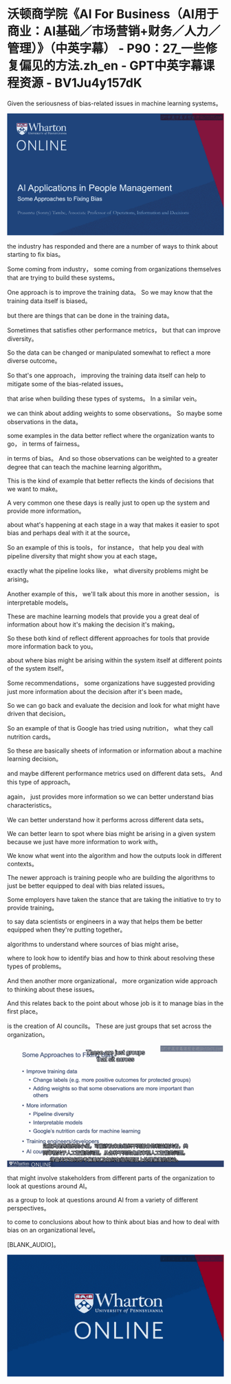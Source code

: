 # 沃顿商学院《AI For Business（AI用于商业：AI基础／市场营销+财务／人力／管理）》（中英字幕） - P90：27_一些修复偏见的方法.zh_en - GPT中英字幕课程资源 - BV1Ju4y157dK

 Given the seriousness of bias-related issues in machine learning systems。



![](img/91b12d46099405f923ca9d2893ff9060_1.png)

 the industry has responded and there are a number of ways to think about starting to fix bias。

 Some coming from industry， some coming from organizations themselves that are trying to build these systems。

 One approach is to improve the training data。 So we may know that the training data itself is biased。

 but there are things that can be done in the training data。

 Sometimes that satisfies other performance metrics， but that can improve diversity。

 So the data can be changed or manipulated somewhat to reflect a more diverse outcome。

 So that's one approach， improving the training data itself can help to mitigate some of the bias-related issues。

 that arise when building these types of systems。 In a similar vein。

 we can think about adding weights to some observations。 So maybe some observations in the data。

 some examples in the data better reflect where the organization wants to go， in terms of fairness。

 in terms of bias。 And so those observations can be weighted to a greater degree that can teach the machine learning algorithm。

 This is the kind of example that better reflects the kinds of decisions that we want to make。

 A very common one these days is really just to open up the system and provide more information。

 about what's happening at each stage in a way that makes it easier to spot bias and perhaps deal with it at the source。

 So an example of this is tools， for instance， that help you deal with pipeline diversity that might show you at each stage。

 exactly what the pipeline looks like， what diversity problems might be arising。

 Another example of this， we'll talk about this more in another session， is interpretable models。

 These are machine learning models that provide you a great deal of information about how it's making the decision it's making。

 So these both kind of reflect different approaches for tools that provide more information back to you。

 about where bias might be arising within the system itself at different points of the system itself。

 Some recommendations， some organizations have suggested providing just more information about the decision after it's been made。

 So we can go back and evaluate the decision and look for what might have driven that decision。

 So an example of that is Google has tried using nutrition， what they call nutrition cards。

 So these are basically sheets of information or information about a machine learning decision。

 and maybe different performance metrics used on different data sets。 And this type of approach。

 again， just provides more information so we can better understand bias characteristics。

 We can better understand how it performs across different data sets。

 We can better learn to spot where bias might be arising in a given system because we just have more information to work with。

 We know what went into the algorithm and how the outputs look in different contexts。

 The newer approach is training people who are building the algorithms to just be better equipped to deal with bias related issues。

 Some employers have taken the stance that are taking the initiative to try to provide training。

 to say data scientists or engineers in a way that helps them be better equipped when they're putting together。

 algorithms to understand where sources of bias might arise。

 where to look how to identify bias and how to think about resolving these types of problems。

 And then another more organizational， more organization wide approach to thinking about these issues。

 And this relates back to the point about whose job is it to manage bias in the first place。

 is the creation of AI councils。 These are just groups that set across the organization。



![](img/91b12d46099405f923ca9d2893ff9060_3.png)

 that might involve stakeholders from different parts of the organization to look at questions around AI。

 as a group to look at questions around AI from a variety of different perspectives。

 to come to conclusions about how to think about bias and how to deal with bias on an organizational level。

 [BLANK_AUDIO]。

![](img/91b12d46099405f923ca9d2893ff9060_5.png)